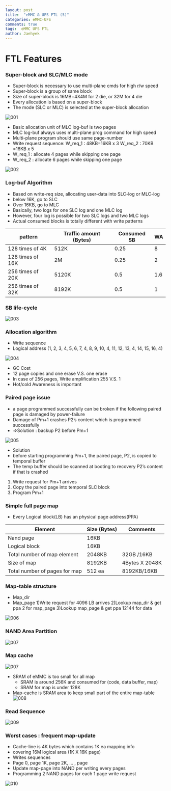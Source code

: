 ```yaml
---
layout: post
title:  "eMMC & UFS FTL (5)"
categories: eMMC-UFS
comments: true
tags:  eMMC UFS FTL
author: Jaehyek
---
```


# FTL Features


### Super-block and SLC/MLC mode
- Super-block is necessary to use multi-plane cmds for high r/w speed
- Super-block is a group of same block
 - Size of super-block is 16MB=4X4M for 2 die, or 32M for 4 die
 - Every allocation is based on a super-block
 - The mode (SLC or MLC) is selected at the super-block allocation
 
![001](/img/2016-12-07-eMMC-UFS-FTL-5/001.JPG)

- Basic allocation unit of MLC log-buf is two pages
 - MLC log-buf always uses multi-plane prog command for high speed
 - Multi-plane program should use same page-number
  - Write request sequence:
    W_req_1 : 48KB=16KB x 3
    W_req_2 : 70KB =16KB x 5
  - W_req_1 : allocate 4 pages while skipping one page
  - W_req_2 : allocate 6 pages while skipping one page
  
![002](/img/2016-12-07-eMMC-UFS-FTL-5/002.JPG)
  
### Log-buf Algorithm
- Based on write-req size, allocating user-data into SLC-log or MLC-log
 - below 16K, go to SLC
 - Over 16KB, go to MLC
- Basically, two logs for one SLC log and one MLC log
 - However, four log is possible for two SLC logs and two MLC logs
- Actual consumed blocks is totally different with write patterns

pattern  | Traffic amount (Bytes) | Consumed SB | WA
---- | ---- | ---- | ----
128 times of 4K|512K|0.25|8
128 times of 16K|2M|0.25|2
256 times of 20K|5120K|0.5|1.6
256 times of 32K|8192K|0.5|1
 
### SB life-cycle
![003](/img/2016-12-07-eMMC-UFS-FTL-5/003.JPG)
 
### Allocation algorithm
- Write sequence
 - Logical address (1, 2, 3, 4, 5, 6, 7, 4, 8, 9, 10, 4, 11, 12, 13, 4, 14, 15, 16, 4)
 
![004](/img/2016-12-07-eMMC-UFS-FTL-5/004.JPG)

- GC Cost
 - 12 page copies and one erase V.S. one erase
 - In case of 256 pages, Write amplification 255 V.S. 1
- Hot/cold Awareness is important

### Paired page issue
- a page programmed successfully can be broken if the following paired page is damaged by power-failure
- Damage of Pm+1 crashes P2’s content which is programmed successfully
- =>Solution : backup P2 before Pm+1

![005](/img/2016-12-07-eMMC-UFS-FTL-5/005.JPG)

- Solution
 - before starting programming Pm+1, the paired page, P2, is copied to temporal buffer
 - The temp buffer should be scanned at booting to recovery P2’s content if that is crashed
1. Write request for Pm+1 arrives
2. Copy the paired page into temporal SLC block
3. Program Pm+1

### Simple full page map
- Every Logical block(LB) has an physical page address(PPA)

Element  | Size (Bytes) | Comments
---- | ---- | ---- 
Nand page|16KB|
Logical block|16KB| 
Total number of map element|2048KB|32GB /16KB
Size of map|8192KB|4Bytes X 2048K
Total number of pages for map | 512 ea | 8192KB/16KB

### Map-table structure
- Map_dir
- Map_page
 1)Write request for 4096 LB arrives
 2)Lookup map_dir & get ppa 2 for map_page
 3)Lookup map_page & get ppa 12144 for data

![006](/img/2016-12-07-eMMC-UFS-FTL-5/006.JPG)

### NAND Area Partition

![007](/img/2016-12-07-eMMC-UFS-FTL-5/007.JPG)

### Map cache

![007](/img/2016-12-07-eMMC-UFS-FTL-5/007.JPG)
- SRAM of eMMC is too small for all map
  - SRAM is around 256K and consumed for (code, data buffer, map)
  - SRAM for map is under 128K
- Map-cache is SRAM area to keep small part of the entire map-table
![008](/img/2016-12-07-eMMC-UFS-FTL-5/008.JPG)

### Read Sequence

![009](/img/2016-12-07-eMMC-UFS-FTL-5/009.JPG)

### Worst cases : frequent map-update
- Cache-line is 4K bytes which contains 1K ea mapping info
 - covering 16M logical area (1K X 16K page)
- Writes sequences
 - Page 0, page 1K, page 2K, … , page
- Update map-page into NAND per writing every pages
 - Programming 2 NAND pages for each 1 page write request
 
![010](/img/2016-12-07-eMMC-UFS-FTL-5/010.JPG)

